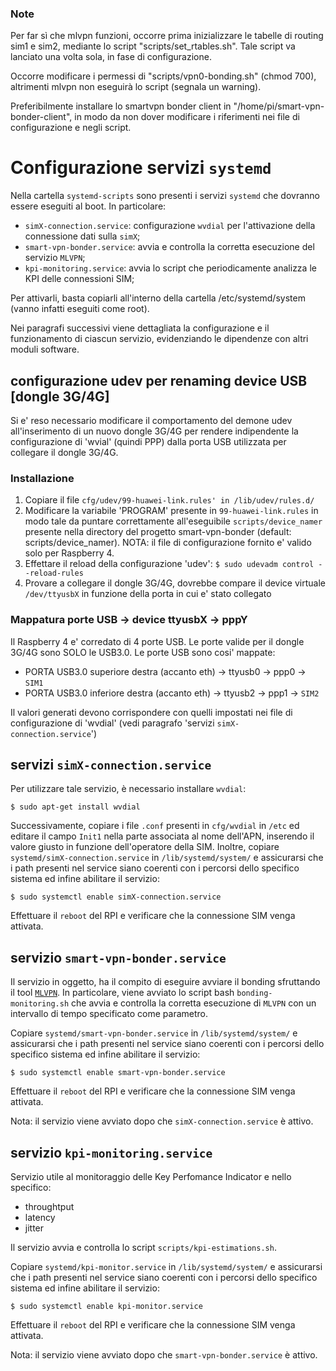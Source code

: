 ### Note

Per far sì che mlvpn funzioni, occorre prima inizializzare le tabelle di routing sim1 e sim2, mediante lo script "scripts/set_rtables.sh". Tale script va lanciato una volta sola, in fase di configurazione.

Occorre modificare i permessi di "scripts/vpn0-bonding.sh" (chmod 700), altrimenti mlvpn non eseguirà lo script (segnala un warning).

Preferibilmente installare lo smartvpn bonder client in "/home/pi/smart-vpn-bonder-client", in modo da non dover modificare i riferimenti nei file di configurazione e negli script.


# Configurazione servizi `systemd`

Nella cartella `systemd-scripts` sono presenti i servizi `systemd` che dovranno essere eseguiti al boot. In particolare:
 - `simX-connection.service`: configurazione `wvdial` per l'attivazione della connessione dati sulla `simX`;
 - `smart-vpn-bonder.service`: avvia e controlla la corretta esecuzione del servizio `MLVPN`;
 - `kpi-monitoring.service`: avvia lo script che periodicamente analizza le KPI delle connessioni SIM;

Per attivarli, basta copiarli all'interno della cartella /etc/systemd/system (vanno infatti eseguiti come root).

Nei paragrafi successivi viene dettagliata la configurazione e il funzionamento di ciascun servizio, evidenziando le dipendenze con altri moduli software.

 ## configurazione udev per renaming device USB [dongle 3G/4G]


Si e' reso necessario modificare il comportamento del demone udev all'inserimento di 
un nuovo dongle 3G/4G per rendere indipendente la configurazione di 'wvial' (quindi PPP)
dalla porta USB utilizzata per collegare il dongle 3G/4G.


### Installazione

1. Copiare il file `cfg/udev/99-huawei-link.rules' in /lib/udev/rules.d/`
2. Modificare la variabile 'PROGRAM' presente in `99-huawei-link.rules` in modo tale
   da puntare correttamente all'eseguibile `scripts/device_namer` presente nella directory del progetto smart-vpn-bonder (default: scripts/device_namer). NOTA: il file di configurazione fornito e' valido solo per Raspberry 4.
3. Effettare il reload della configurazione 'udev':
   `$ sudo udevadm control --reload-rules`
4. Provare a collegare il dongle 3G/4G, dovrebbe compare il device virtuale `/dev/ttyusbX` in funzione della porta in cui e' stato collegato


### Mappatura porte USB -> device ttyusbX -> pppY

Il Raspberry 4 e' corredato di 4 porte USB. Le porte valide per il dongle 3G/4G sono SOLO
le USB3.0. Le porte USB sono cosi' mappate:
 - PORTA USB3.0 superiore destra (accanto eth) -> ttyusb0 -> ppp0 -> `SIM1`
 - PORTA USB3.0 inferiore destra (accanto eth) -> ttyusb2 -> ppp1 -> `SIM2`

Il valori generati devono corrispondere con quelli impostati nei file di configurazione di 'wvdial' (vedi paragrafo 'servizi `simX-connection.service`')
 

 ## servizi `simX-connection.service`

 Per utilizzare tale servizio, è necessario installare `wvdial`:
 
 `$ sudo apt-get install wvdial`

 Successivamente, copiare i file `.conf` presenti in `cfg/wvdial` in `/etc` ed editare il campo `Init1` nella parte associata al nome dell'APN, inserendo il valore giusto in funzione dell'operatore della SIM. Inoltre, copiare `systemd/simX-connection.service` in `/lib/systemd/system/` e assicurarsi che i path presenti nel service siano coerenti con i percorsi dello specifico sistema ed infine abilitare il servizio:

 `$ sudo systemctl enable simX-connection.service`

 Effettuare il `reboot` del RPI e verificare che la connessione SIM venga attivata.

 ## servizio `smart-vpn-bonder.service`

 Il servizio in oggetto, ha il compito di eseguire avviare il bonding sfruttando il tool  [`MLVPN`](https://github.com/zehome/MLVPN/releases/download/2.3.5/mlvpn-2.3.5.tar.gz). In particolare, viene avviato lo script bash `bonding-monitoring.sh` che avvia e controlla la corretta esecuzione di `MLVPN` con un intervallo di tempo specificato come parametro.

 Copiare `systemd/smart-vpn-bonder.service` in `/lib/systemd/system/` e assicurarsi che i path presenti nel service siano coerenti con i percorsi dello specifico sistema ed infine abilitare il servizio:

 `$ sudo systemctl enable smart-vpn-bonder.service`

 Effettuare il `reboot` del RPI e verificare che la connessione SIM venga attivata.

 Nota: il servizio viene avviato dopo che `simX-connection.service` è attivo.

 ## servizio `kpi-monitoring.service`
 
 Servizio utile al monitoraggio delle Key Perfomance Indicator e nello specifico:
  - throughtput
  - latency
  - jitter

Il servizio avvia e controlla lo script `scripts/kpi-estimations.sh`.

Copiare `systemd/kpi-monitor.service` in `/lib/systemd/system/` e assicurarsi che i path presenti nel service siano coerenti con i percorsi dello specifico sistema ed infine abilitare il servizio:

 `$ sudo systemctl enable kpi-monitor.service`

 Effettuare il `reboot` del RPI e verificare che la connessione SIM venga attivata.

 Nota: il servizio viene avviato dopo che `smart-vpn-bonder.service` è attivo.

